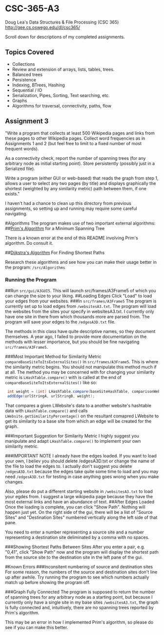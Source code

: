 # CSC-365-A3
Doug Lea's Data Structures & File Processing (CSC 365)
http://gee.cs.oswego.edu/dl/csc365/

Scroll down for descriptions of my completed assignments.
## Topics Covered
* Collections
* Review and extension of arrays, lists, tables, trees.
* Balanced trees
* Persistence
* Indexing, BTrees, Hashing
* Sequential / IO
* Serialization, Pipes, Sorting, Text searching, etc.
* Graphs
* Algorithms for traversal, connectivity, paths, flow

## Assignment 3
"Write a program that collects at least 500 Wikipedia pages and links from these pages to other Wikipedia pages.
Collect word frequencies as in Assignments 1 and 2 (but feel free to limit to a fixed number of most frequent words). 

As a connectivity check, report the number of spanning trees (for any arbitrary node as initial starting point). 
Store persistently (possibly just in a Serialized file). 

Write a program (either GUI or web-based) that reads the graph from step 1, allows a user to select any two pages (by title) and displays graphically the shortest (weighted by any similarity metric) path between them, if one exists."
 
I haven't had a chance to clean up this directory from previous assignments, so setting up and running may require some careful navigating.

#Algorithms
The program makes use of two important external algorithms:
##[Prim's Algorithm](https://www.google.com/search?q=Prim%27s+algorithm&rlz=1C1CHFX_enUS651US651&oq=Prim%27s+algorithm&aqs=chrome..69i57.2479j0j7&sourceid=chrome&ie=UTF-8) for a Minimum Spanning Tree

There is a known error at the end of this README involving Prim's algorithm. Do consult it.

##[Dijkstra's Algorithm](https://en.wikipedia.org/wiki/Dijkstra%27s_algorithm) For Finding Shortest Paths

Research these algorithms and see how you can make their usage better in the program: `/src/Algorithms`

### Running the Program
##Run `src/gui/A3GUI5`.
This will launch src/frames/A3Frame5 of which you can change the size to your liking.
##Loading Edges
Click "Load" to load your edges from your websites.
###In `src/frames/A3Frame5`
The program is currently set up to load edges from `/websitesA3.txt`.
The program will load the websites from the sites your specify in websitesA3.txt. I currently only have one site in there from which thousands more are parsed from. 
The program will save your edges to the `/edgesA3D.txt` file.

The methods in this class have quite descriptive names, so they document themselves. A year ago, I failed to provide more documentation on the methods with lesser importance, but you should be fine navigating `src/frames/A3Frame5`.

###Most Important Method for Similarity Metric
`compareBaseSiteToItsExternalSites()` in `src/frames/A3Frame5`. This is where the similarity metric begins.
You should not manipulate this method much if at all. The method you may be concerned with for changing your similarity metric is `LHashTable.compare()` with is called at the end of `compareBaseSiteToItsExternalSites()` like so:

```Java
 int weight = (int) LHashTable.compare(baseSiteHashTable, comparisonWebsite).getSimilarityPercentage();
 addEdge(urlStringA, urlStringB, weight);
```

That compares a given LWebsite's data to a another website's hashtable data with `LHashTable.compare()` and calls `LWebsite.getSimilarityPercentage()` on the resultant comapred LWebsite to get its similarity to a base site from which an edge will be created for the graph.

###Important Suggestion for Similarity Metric
I highly suggest you manipulate and adapt `LHashTable.compare()` to implement your own similarity metric.

###IMPORTANT NOTE
I already have the edges loaded. If you want to load your own, I believ you should delete /edgesA3D.txt or change the name of the file to load the edges to. I actually don't suggest you delete `/edgesA3D.txt` because the edges take quite some time to load and you may need `/edgesA3D.txt` for testing in case anything goes wrong when you make changes.

Also, please do put a different starting website in `/websitesA3.txt` to load your egdes from.
I suggest a large wikipedia page because they have the most external links and have an abundance of text.
##After Edges Loaded
Once the loading is complete, you can click "Show Path". Nothing will happen just yet.
On the right side of the gui, there will be a list of "Source Sites" and "Destination Sites" numbered vertically along the left side of that pane.

You need to enter a number representing a source site and a number representing a destination site deliminated by a comma with no spaces.

###Showing Shortest Paths Between Sites
After you enter a pair, e.g. "0,41", click "Show Path" now and the program will display the shortest path from the source site to the destination site in the left pane of the gui. 

#Known Errors
###Inconsitent numbering of source and destination sites
For some reason, the numbers of the source and destination sites don't line up after awhile. Try running the program to see which numbers actually match up before showing the program off.

###Graph Fully Connected
The program is supposed to return the number of spanning trees for any arbitrary node as a starting point, but because I currently only have a single site in my base sites `/websitesA3.txt`, the graph is fully connected and, intuitively, there are no spanning trees reported by Prim's algorithm. 

This may be an error in how I implemented Prim's algorithm, so please do see if you can make this better.


